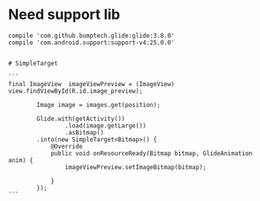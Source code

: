 
   #  Need support lib 
    
    compile 'com.github.bumptech.glide:glide:3.8.0'
    compile 'com.android.support:support-v4:25.0.0'
    
    
    # SimpleTarget 
    
    ```
    final ImageView  imageViewPreview = (ImageView) view.findViewById(R.id.image_preview);

            Image image = images.get(position);

            Glide.with(getActivity())
                    .load(image.getLarge())
                    .asBitmap()
            .into(new SimpleTarget<Bitmap>() {
                @Override
                public void onResourceReady(Bitmap bitmap, GlideAnimation anim) {
                    imageViewPreview.setImageBitmap(bitmap);
              
                }
            });
    ```
    
